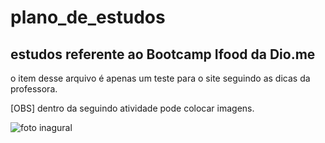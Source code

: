 # plano_de_estudos
## estudos referente ao Bootcamp Ifood da Dio.me

o item desse arquivo é apenas um teste para o site seguindo as dicas da professora.

[OBS] dentro da seguindo atividade pode colocar imagens.


![foto inagural](https://user-images.githubusercontent.com/103151575/195217928-97882978-d27d-42e5-8fe3-2437d491e2f5.png)
